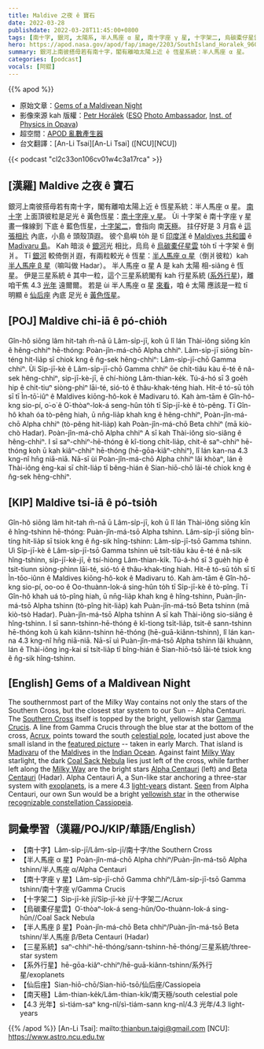 ```yaml
---
title: Maldive 之夜 ê 寶石
date: 2022-03-28
publishdate: 2022-03-28T11:45:00+0800
tags: [南十字, 銀河, 太陽系, 半人馬座 α 星, 南十字座 γ 星, 十字架二, 烏碳橐仔星雲, 半人馬座 β 星, 三星系統, 系外行星, 仙后座, 半人馬座 α 星 A]
hero: https://apod.nasa.gov/apod/fap/image/2203/SouthIsland_Horalek_960_annotated.jpg
summary: 銀河上南彼搭毋若有南十字，閣有離咱太陽上近 ê 恆星系統：半人馬座 α 星。
categories: [podcast]
vocals: [阿錕]
---
```


{{% apod %}}

- 原始文章：[Gems of a Maldivean Night](https://apod.nasa.gov/apod/ap220328.html)
- 影像來源 kah 版權：[Petr Horálek](https://www.petrhoralek.com/#about-1) ([ESO](https://www.eso.org) [Photo Ambassador](https://www.eso.org/public/outreach/partnerships/photo-ambassadors/), [Inst. of Physics in Opava](https://www.slu.cz/phys/en/))
- 超空間：[APOD 亂數產生器](https://apod.nasa.gov/apod/random_apod.html)
- 台文翻譯：[An-Li Tsai][An-Li Tsai] ([NCU][NCU])

{{< podcast "cl2c33on106cv01w4c3a17rca" >}}

## [漢羅] Maldive 之夜 ê 寶石
銀河上南彼搭毋若有南十字，閣有離咱太陽上近 ê 恆星系統：半人馬座 α 星。
[南十字][Southern Cross t] 上面頂彼粒是足光 ê 黃色恆星：[南十字座 γ 星][Gamma Crucis]。
Ùi 十字架 ê 南十字座 γ 星 畫一條線到 下底 ê 藍色恆星，[十字架二][Acrux]，會指向 南[天極][celestial pole]。
拄仔好是 3 月翕 ê [這張相片][featured picture] 內底，小島 ê 頭殼頂遐。
彼个島嶼 to̍h 是 tī [印度洋][Indian Ocean] ê [Maldives 共和國][Maldives] ê [Madivaru 島][Madivaru]。
Kah 暗淡 ê [銀河][Milky Way 1]光 相比，烏烏 ê [烏碳橐仔星雲][Coal Sack Nebula] to̍h tī 十字架 ê 倒爿。
Tī [銀河][Milky Way 2] 較倚倒爿遐，有兩粒較光 ê 恆星：[半人馬座 α 星][Alpha Centauri]（倒爿彼粒）kah [半人馬座 β 星][Beta Centauri]（嘛叫做 Hadar）。
半人馬座 α 星 A 是 kah 太陽 相-siâng ê 恆星。
伊是三星系統 ê 其中一粒，這个三星系統閣有 kah 行星系統 ([系外行星][exoplanets])，離咱干焦 4.3 [光年][light-years] 遠爾爾。
若是 ùi 半人馬座 α 星 [來看][Seen]，咱 ê 太陽 應該是一粒 tī 明顯 ê [仙后座][recognizable constellation Cassiopeia] 內底 足光 ê [黃色恆星][yellowish star]。


## [POJ] Maldive chi-iā ê pó-chio̍h
Gîn-hô siōng lâm hit-tah m̄-nā ū Lâm-si̍p-jī, koh ū lî lán Thài-iông siōng kīn ê hêng-chhiⁿ hē-thóng: Poàn-jîn-má-chō Alpha chhiⁿ.
Lâm-si̍p-jī siōng bīn-téng hit-lia̍p sī chiok kng ê n̂g-sek hêng-chhiⁿ: Lâm-si̍p-jī-chō Gamma chhiⁿ.
Ùi Si̍p-jī-kè ê Lâm-si̍p-jī-chō Gamma chhiⁿ ōe chi̍t-tiâu kàu ē-té ê nâ-sek hêng-chhiⁿ, si̍p-jī-kè-jī, ē chí-hiòng Lâm-thian-ke̍k.
Tú-á-hó sī 3 goe̍h hip ê chit-tiuⁿ siòng-phìⁿ lāi-té, sió-tó ê thâu-khak-téng hiah.
Hit-ê tó-sū to̍h sī tī Ìn-tō͘-iûⁿ ê Maldives kiōng-hô-kok ê Madivaru tó.
Kah àm-tām ê Gîn-hô-kng sio-pí, o͘-o͘ ê O͘-thòaⁿ-lok-á seng-hûn to̍h tī Si̍p-jī-kè ê tò-pêng.
Tī Gîn-hô khah óa tò-pêng hiah, ū nn̄g-lia̍p khah kng ê hêng-chhiⁿ, Poàn-jîn-má-chō Alpha chhiⁿ (tò-pêng hit-lia̍p) kah Poàn-jîn-má-chō Beta chhiⁿ (mā kiò-chò Hadar).
Poàn-jîn-má-chō Alpha chhiⁿ A sī kah Thài-iông sio-siâng ê hêng-chhiⁿ.
I sī saⁿ-chhiⁿ-hē-thóng ê kî-tiong chi̍t-lia̍p, chit-ê saⁿ-chhiⁿ hē-thóng koh ū kah kiâⁿ-chhiⁿ hē-thóng (hē-gōa-kiâⁿ-chhiⁿ), lî lán kan-na 4.3 kng-nî hn̄g niā-niā.
Nā-sī ùi Poàn-jîn-má-chō Alpha chhiⁿ lâi khòaⁿ, lán ê Thài-iông èng-kai sī chi̍t-lia̍p tī bêng-hián ê Sian-hiō-chō lāi-té chiok kng ê n̂g-sek hêng-chhiⁿ.


## [KIP] Maldive tsi-iā ê pó-tsio̍h
Gîn-hô siōng lâm hit-tah m̄-nā ū Lâm-si̍p-jī, koh ū lî lán Thài-iông siōng kīn ê hîng-tshinn hē-thóng: Puàn-jîn-má-tsō Alpha tshinn.
Lâm-si̍p-jī siōng bīn-tíng hit-lia̍p sī tsiok kng ê n̂g-sik hîng-tshinn: Lâm-si̍p-jī-tsō Gamma tshinn.
Uì Si̍p-jī-kè ê Lâm-si̍p-jī-tsō Gamma tshinn uē tsi̍t-tiâu kàu ē-té ê nâ-sik hîng-tshinn, si̍p-jī-kè-jī, ē tsí-hiòng Lâm-thian-ki̍k.
Tú-á-hó sī 3 gue̍h hip ê tsit-tiunn siòng-phìnn lāi-té, sió-tó ê thâu-khak-tíng hiah.
Hit-ê tó-sū to̍h sī tī Ìn-tōo-iûnn ê Maldives kiōng-hô-kok ê Madivaru tó.
Kah àm-tām ê Gîn-hô-kng sio-pí, oo-oo ê Oo-thuànn-lok-á sing-hûn to̍h tī Si̍p-jī-kè ê tò-pîng.
Tī Gîn-hô khah uá tò-pîng hiah, ū nn̄g-lia̍p khah kng ê hîng-tshinn, Puàn-jîn-má-tsō Alpha tshinn (tò-pîng hit-lia̍p) kah Puàn-jîn-má-tsō Beta tshinn (mā kiò-tsò Hadar).
Puàn-jîn-má-tsō Alpha tshinn A sī kah Thài-iông sio-siâng ê hîng-tshinn.
I sī sann-tshinn-hē-thóng ê kî-tiong tsi̍t-lia̍p, tsit-ê sann-tshinn hē-thóng koh ū kah kiânn-tshinn hē-thóng (hē-guā-kiânn-tshinn), lî lán kan-na 4.3 kng-nî hn̄g niā-niā.
Nā-sī uì Puàn-jîn-má-tsō Alpha tshinn lâi khuànn, lán ê Thài-iông ìng-kai sī tsi̍t-lia̍p tī bîng-hián ê Sian-hiō-tsō lāi-té tsiok kng ê n̂g-sik hîng-tshinn.

## [English] Gems of a Maldivean Night

The southernmost part of the Milky Way contains not only the stars of the Southern Cross, but the closest star system to our Sun -- Alpha Centauri.
The [Southern Cross][Southern Cross e] itself is topped by the bright, yellowish star [Gamma Crucis][Gamma Crucis].
A line from Gamma Crucis through the blue star at the bottom of the cross, [Acrux][Acrux], points toward the south [celestial pole][celestial pole], located just above the small island in the [featured picture][featured picture] -- taken in early March.
That island is [Madivaru][Madivaru] of the [Maldives][Maldives] in the [Indian Ocean][Indian Ocean].
Against faint [Milky Way][Milky Way 1] starlight, the dark [Coal Sack Nebula][Coal Sack Nebula] lies just left of the cross, while farther left along the [Milky Way][Milky Way 2] are the bright stars [Alpha Centauri][Alpha Centauri] (left) and [Beta Centauri][Beta Centauri] (Hadar).
Alpha Centauri A, a Sun-like star anchoring a three-star system with [exoplanets][exoplanets], is a mere 4.3 [light-years][light-years] distant.
[Seen][Seen] from Alpha Centauri, our own Sun would be a bright [yellowish star][yellowish star] in the otherwise [recognizable constellation Cassiopeia][recognizable constellation Cassiopeia].

## 詞彙學習（漢羅/POJ/KIP/華語/English）

- 【南十字】Lâm-si̍p-jī/Lâm-si̍p-jī/南十字/the Southern Cross
- 【半人馬座 α 星】Poàn-jîn-má-chō Alpha chhiⁿ/Puàn-jîn-má-tsō Alpha tshinn/半人馬座 α/Alpha Centauri
- 【南十字座 γ 星】Lâm-si̍p-jī-chō Gamma chhiⁿ/Lâm-si̍p-jī-tsō Gamma tshinn/南十字座 γ/Gamma Crucis
- 【十字架二】Si̍p-jī-kè jī/Si̍p-jī-kè jī/十字架二/Acrux
- 【烏碳橐仔星雲】O͘-thòaⁿ-lok-á seng-hûn/Oo-thuànn-lok-á sing-hûn//Coal Sack Nebula
- 【半人馬座 β 星】Poàn-jîn-má-chō Beta chhiⁿ/Puàn-jîn-má-tsō Beta tshinn/半人馬座 β/Beta Centauri (Hadar)
- 【三星系統】saⁿ-chhiⁿ-hē-thóng/sann-tshinn-hē-thóng/三星系統/three-star system
- 【系外行星】hē-gōa-kiâⁿ-chhiⁿ/hē-guā-kiânn-tshinn/系外行星/exoplanets
- 【仙后座】Sian-hiō-chō/Sian-hiō-tsō/仙后座/Cassiopeia
- 【南天極】Lâm-thian-ke̍k/Lâm-thian-ki̍k/南天極/south celestial pole
- 【4.3 光年】sì-tiám-saⁿ kng-nî/sì-tiám-sann kng-nî/4.3 光年/4.3 light-years

{{% /apod %}}
[An-Li Tsai]: mailto:thianbun.taigi@gmail.com
[NCU]: https://www.astro.ncu.edu.tw

[copyright]: https://apod.nasa.gov/apod/fap/lib/about_apod.html#srapply

[Southern Cross e]:https://apod.nasa.gov/apod/ap210125.html
[Southern Cross t]:https://apod.tw/daily/20210125/
[Gamma Crucis]:https://en.wikipedia.org/wiki/Gacrux
[Acrux]:https://en.wikipedia.org/wiki/Acrux
[celestial pole]:https://en.wikipedia.org/wiki/Celestial_pole
[featured picture]:https://www.petrhoralek.com/?p=22973
[Madivaru]:https://youtu.be/bBI-q7ewXD4
[Maldives]:https://en.wikipedia.org/wiki/Maldives
[Indian Ocean]:https://en.wikipedia.org/wiki/Indian_Ocean
[Milky Way 1]:https://solarsystem.nasa.gov/resources/285/the-milky-way-galaxy/
[Coal Sack Nebula]:https://apod.nasa.gov/apod/ap960503.html
[Milky Way 2]:http://www.atlasoftheuniverse.com/galaxy.html
[Alpha Centauri]:https://en.wikipedia.org/wiki/Alpha_Centauri
[Beta Centauri]:https://en.wikipedia.org/wiki/Beta_Centauri
[exoplanets]:https://apod.nasa.gov/apod/ap160825.html
[light-years]:https://spaceplace.nasa.gov/light-year/en/
[Seen]:https://media.istockphoto.com/photos/picture-of-a-cat-on-a-white-background-looking-up-picture-id182176351
[yellowish star]:http://solar-center.stanford.edu/SID/activities/GreenSun.html
[recognizable constellation Cassiopeia]:https://earthsky.org/constellations/constellation-cassiopeia-the-queen-lady-of-the-chair-how-to-find-history-myth/
